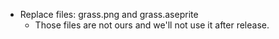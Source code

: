 * Replace files: grass.png and grass.aseprite
  - Those files are not ours and we'll not use it after release.
